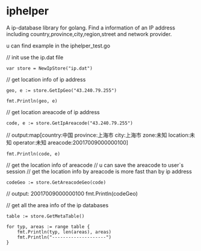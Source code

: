 # iphelper
A ip-database library  for golang. Find a information of an IP address including country,province,city,region,street and network provider.

u can find example in the iphelper_test.go 


// init use the ip.dat file

	var store = NewIpStore("ip.dat")


// get location info of ip address

	geo, e := store.GetIpGeo("43.240.79.255")
	
	fmt.Println(geo, e)


//  get location areacode of ip address

	code, e := store.GetIpAreacode("43.240.79.255")

//  output:map[country:中国 province:上海市 city:上海市 zone:未知 location:未知 operator:未知 areacode:20017009000000100] <nil>

	fmt.Println(code, e)

// get the location info of areacode
// u can save the areacode to user`s session
// get the location info by areacode is more fast than by ip address

	codeGeo := store.GetAreacodeGeo(code)
	
// 	output: 20017009000000100 <nil>
	fmt.Println(codeGeo)


// get all the area info of the ip databases
	
	table := store.GetMetaTable()
	
	for typ, areas := range table {
		fmt.Println(typ, len(areas), areas)
		fmt.Println("--------------------")
	}
